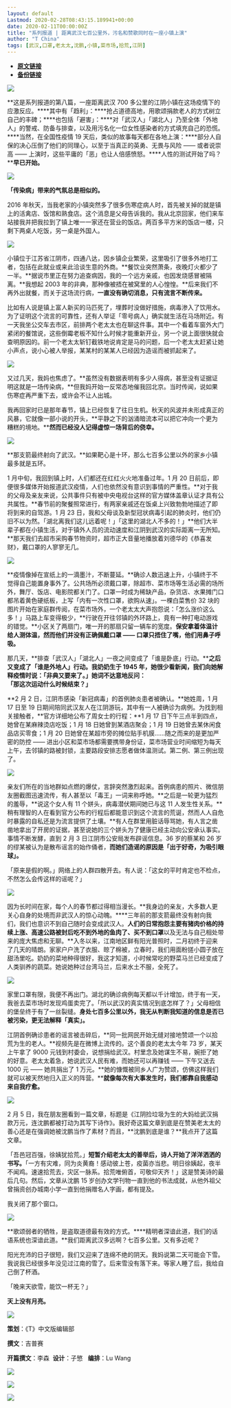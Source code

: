 ```yaml
---
layout: default
Lastmod: 2020-02-28T08:43:15.189941+00:00
date: 2020-02-11T00:00:00Z
title: "系列报道 | 距离武汉七百公里外，污名和赞歌同时在一座小镇上演"
author: "T China"
tags: [武汉,口罩,老太太,沈鹏,小镇,菜市场,拾荒,江阴]
---
```


* [**原文链接**](http://mp.weixin.qq.com/s?__biz=MzAwMjI3ODAxNg==&mid=2651690863&idx=1&sn=266dbde684e1a739d3a0064facf47d05&chksm=8135e080b64269961d66fbd42ad73fdc3416228aee2746508cc7df459799536cfd4be18b2bc8#rd)
* [**备份链接**](http://archive.ph/f3DyH)


![](/images/post/53a3a81442e2f35b9c251e9f8b7e9f41.jpg)

**这是系列报道的第八篇，一座距离武汉 700 多公里的江阴小镇在这场疫情下的应激反应。****其中有「趋利」：****抢占道德高地，用歌颂捐款老人的方式树立自己的丰碑；****也包括「避害」：****对「武汉人」「湖北人」乃至全体「外地人」的警戒、防备与排查，以及用污名化一位女性感染者的方式填充自己的恐慌。****当然，在全国性疫情 19 天后，类似的故事每天都在各地上演：****部分人自保的决心压倒了他们的同理心，以至于当真正的英勇、无畏与风险 —— 或者说崇高 —— 上演时，这些平庸的「恶」也让人倍感愤怒。****人性的测试开始了吗？****早已开始。**

  

![](/images/post/26ac678f20d20aac82e83058202fe681.jpg)

  

**「传染病」带来的气氛总是相似的。**  

2016 年秋天，当我老家的小镇突然多了很多伤寒症病人时，首先被关掉的就是镇上的活禽店、饭馆和熟食店。这个消息是父母告诉我的。我从北京回家，他们来车站接我并把我拉到了镇上唯一一家还在营业的饭店。两百多平方米的饭店一楼，只剩下两桌人吃饭，另一桌是外国人。

![](/images/post/0555ee7563532ff3c5c53f9a52492cd5.jpg)

  

小镇位于江苏省江阴市，四通八达，因乡镇企业繁荣，这里吸引了很多外地打工者，包括在此就业或来此洽谈生意的外商。**餐饮业突然萧条，夜晚灯火都少了一半。**据说市里正在努力追查病因，我的一个远方亲戚，也因发烧感冒被隔离。**我想起 2003 年的非典，那种像被捂在被窝里的人心惶惶。**后来我们不再外出就餐，而关于这场流行病，**一直没有确切消息，只有流言不断传来。**

比如有人说是镇上富人新买的马匹死了，埋葬时没做好措施，病毒渗入了饮用水。为了证明这个流言的可靠性，还有人举证「零号病人」确实就生活在马场附近。有一天我坐公交车去市区，前排两个老太太也在聊这件事。其中一个看着车窗外大门紧闭的餐馆说，这些倒霉老板不知什么时候才能重新开业，另一个说上面很快就会查明原因的。前一个老太太斩钉截铁地说肯定是马的问题，后一个老太太赶紧让她小声点，说小心被人举报，某某村的某某人已经因为造谣而被抓起来了。

  

![](/images/post/516d339fdfedb2643534dbaa35e0dcfb.jpg)

  

又过几天，我妈也焦虑了。**虽然没有数据表明有多少人得病，甚至没有证据证明这就是一场传染病，**但我妈开始一反常态地催我回北京。当时传闻，说如果伤寒症再严重下去，或许会不让人出城。

  

我再回家时已是那年春节，镇上已经恢复了往日生机。秋天的风波并未形成真正的风暴，它就像一部小说的开头，**平静之下的汹涌暗流本可以把它冲向一个更为糟糕的境地。****然而已经没人记得虚惊一场背后的侥幸。**

![](/images/post/a932aaf11d3d250800ce2dd3ddcc00c8.jpg)

**那支箭最终射向了武汉。**如果靶心是十环，那么七百多公里以外的家乡小镇最多就是五环。

1 月中旬，我回到镇上时，人们都还在红红火火地准备过年。1 月 20 日前后，即便很多媒体开始报道武汉疫情，人们也依然没有意识到事情的严重性。**对于我的父母及亲友来说，公共事件只有被中央电视台这样的官方媒体盖章认证才具有公共属性。**春节前的聚餐照常进行，有两家亲戚还在饭桌上兴致勃勃地描述了即将到来的自驾游。1 月 23 日，我和父母谈及新型冠状病毒引起的肺炎时，他们仍旧不以为然。「湖北离我们这儿远着呢！」「这里的湖北人不多的！」**他们大半辈子都在小镇生活，对于镇外人员的流动速度和江阴到武汉的实际距离一无所知。**那天我们去超市采购春节物资时，超市正大音量地播放着刘德华的《恭喜发财》，戴口罩的人寥寥无几。

![](/images/post/baf50460b9c0616691e43c038111d13d.jpg)

  

**疫情像掉在宣纸上的一滴墨汁，不断蔓延。**确诊人数迅速上升，小镇终于不觉得自己能置身事外了。公共场所必须戴口罩，除超市、菜市场等生活必需的场所外，舞厅、饭店、电影院都关门了。口罩一时成为稀缺产品，杂货店、水果摊门口都吊着黄色硬纸板，上写「内有一次性口罩，欲购从速」。一棵白菜售价 32 块的图片开始在家庭群传阅，在菜市场外，一个老太太大声抱怨说：「怎么涨价这么多！」马路上车变得极少，**行驶在开往邻镇的外环路上，竟有一种打电动游戏的错觉。**小区关了两扇门，唯一开的那扇只留一辆车的宽度。**保安拿着体温计给人测体温，然而他们并没有正确佩戴口罩 —— 口罩只捂住了嘴，他们用鼻子呼吸。**

那几天，**排查「武汉人」「湖北人」一夜之间变成了「谁是卧底」行动。****之后又变成了「谁是外地人」行动。**我奶奶生于 1945 年，她很少看新闻，我们向她解释疫情时说：「非典又要来了。」她词不达意地反问：**「那这次运动什么时候结束？」**

**2 月 2 日，江阴市感染「新冠病毒」的首例肺炎患者被确认。**她姓周，1 月 17 日至 19 日期间陪同武汉友人在江阴游玩，其中有一人被确诊为病例。为找到相关接触者，**官方详细地公布了周女士的行程：**1 月 17 日下午三点半到四点，她曾在某麻辣烫店吃饭；1 月 18 日她曾到某酒店聚会；1 月 19 日她曾去某休闲食品店买零食；1 月 20 日她曾在某超市旁的摊位贴手机膜……随之而来的是更加严密的防控 —— 进出小区和菜市场都需要携带身份证，菜市场营业时间缩短为每天上午，去邻镇的路被封锁，主要路段安排志愿者做体温测试。第二例、第三例出现了。

![](/images/post/3cd0d9af11de660cfb655edc1b5a8e66.jpg)

  

亲友们所在的当地群如点燃的爆仗，言辞突然激烈起来。首例病患的照片、微信朋友圈截图迅速流传，有人甚至以「毒王」一词来称呼她。**之后是一轮更为猛烈的羞辱，**说这个女人有 11 个姘头，病毒潜伏期间她已与这 11 人发生性关系。**稍有理智的人在看到官方公布的行程后都能意识到这个流言的荒诞，然而人人自危时暴露的自私还是为流言提供了土壤。**有人在群里用脏话辱骂她，有人言之凿凿地拿出了开房的证据，甚至说她的三个姘头为了健康已经主动向公安承认事实。事情不断发酵，直到 2 月 3 日江阴市公安局发布辟谣信息。36 岁的蔡某和 26 岁的缪某被认为是散布谣言的始作俑者，**而她们造谣的原因是「出于好奇，为吸引眼球」。**

「原来是假的啊。」网络上的人群四散开去。有人说：「这女的平时肯定也不检点，不然怎么会传这样的谣呢？」

![](/images/post/a9d3242e87be09094b89dae051ee5149.jpg)

因为长时间在家，每个人的春节都过得相当漫长。**我身边的亲友，大多数人更关心自身的处境而非武汉人的惊心动魄。****三年前的那支箭最终没有射向我们，我们也意识不到自己随时会变成武汉人。**人们的日常抱怨主要有猪肉价格的持续上涨、高速公路被封后吃不到外地的鱼肉了、买不到口罩**以及无法与自己相处带来的庞大焦虑和无聊。**入冬以来，江南地区鲜有阳光普照时，二月初终于迎来了几天的晴朗。家家户户洗了衣服、晾了棉被，立春时，我们用面粉搓小圆子放在甜汤里吃。奶奶的菜地种得很好，我这才知道，小时候常吃的野菜马兰已经变成了人类驯养的蔬菜。她说她种过台湾马兰，后来水土不服，全死了。

![](/images/post/4386cd518324eb360e7db54dfe5d136a.jpg)

  

家里口罩有限，我便不再出门。湖北的确诊病例每天都以千计增加，终于有一天，我爸去菜市场时发现鸡蛋卖完了。「所以武汉的真实情况到底怎样了？」父母相信的堡垒终于有了一丝裂缝。**身处七百多公里以外，我无从判断我知道的信息是否已被污染，更无法解释「真实」。**

江阴首例确诊患者的谣言被击碎后，**同一批网民开始无缝对接地赞颂一个以拾荒为生的老人。**视频先是在微博上流传的。这个善良的老太太今年 73 岁，某天上午拿了 9000 元钱到村委会，说想捐给武汉。村里念及她谋生不易，婉拒了她的好意。老太太着急，她说武汉人民有难，而她还可以再赚钱 —— 下午又送去 1000 元 —— 她共捐出了 1 万元。**她的慷慨被同乡人广为赞颂，仿佛这样我们就可以被天然地归入正义的阵营。****就像每次有大事发生时，我们都靠自我感动来自我疗愈。**

![](/images/post/dbb84121f3167098e23a2e0abdd28e69.jpg)

  

2 月 5 日，我在朋友圈看到一篇文章，标题是《江阴捡垃圾为生的大妈给武汉捐款万元，连沈鹏都被打动为其写下诗作》。我好奇这篇文章到底是在赞美老太太的善心还是在强调她被沈鹏当作了素材？而且，**沈鹏到底是谁？**我点开了这篇文章。

「吾邑冠百强，徐姨犹拾荒。」**短暂介绍老太太的善举后，诗人开始了洋洋洒洒的书写。**「一方有灾难，同为炎黄裔！感动彼上苍，疫菌亦当悲。明日徐姨起，夜半不闻鸡。速速拾荒去，灾区一脉系。拾荒唯俯首，可敬仰天齐！」这是赞美诗的最后几句。然后，文章从沈鹏 15 岁创办文学刊物一直到他的书法成就，从他外祖父曾捐资创办城南小学一直到他捐赠名人字画，都有提及。

  

我关闭了那个窗口。

![](/images/post/16c14108957b21c506994b61cb37ca2a.jpg)

  

**歌颂弱者的牺牲，是盗取道德最有效的方式。****精明者深谙此道，我们的话语系统也深谙此道。**我们距离武汉多远啊？七百多公里。又有多近呢？

  

阳光充沛的日子很短，我们又迎来了连绵不绝的阴天。我妈说第二天可能会下雪。我说我已经很多年没见过江南的雪了。后来雪没有落下来。等家人睡了后，我给自己倒了杯酒。

「晚来天欲雪，能饮一杯无？」

**天上没有月亮。**

![](/images/post/db0f80ce6b874843b36e8af4eaff9db0.jpg)  

**策划**：《T》中文版编辑部

**撰文**：吉普赛

**开篇撰文**：李森  **设计**：子慜   **编排**：Lu Wang

![](/images/post/310ebbcf4d10721efcefae18f1495d8b.jpg)

[![](/images/post/c91e6906b20500dbdf056e258393a7cf.jpg)](http://mp.weixin.qq.com/s?__biz=MzAwMjI3ODAxNg==&mid=2651676598&idx=1&sn=1db2909da53593c24615344fb058f1f5&chksm=81352859b642a14f2ed09a1d920cb90d5c6fc9ae1eb00370db018f64a50e4945ad460344b64b&scene=21#wechat_redirect)

[![](/images/post/4980c228620c10a485ed166ef39e5f28.jpg)](http://mp.weixin.qq.com/s?__biz=MzAwMjI3ODAxNg==&mid=2651684674&idx=1&sn=cc42c21db51cdd01876127e10f3a6e2b&chksm=813508adb64281bbadde3b4b7d0a498d2d611dfe3ab63d67449dff571c37fd15f9d9b7b7c697&scene=21#wechat_redirect)

